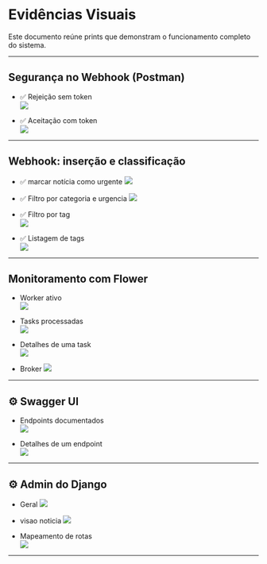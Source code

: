# Evidências Visuais

Este documento reúne prints que demonstram o funcionamento completo do sistema.

---

## Segurança no Webhook (Postman)

- ✅ Rejeição sem token  
  ![](imagens/postman/noticia_post_sem_token.png)

- ✅ Aceitação com token  
  ![](imagens/postman/noticia_post_com_token.png)

---

## Webhook: inserção e classificação

- ✅ marcar notícia  como urgente
  ![](imagens/postman/noticia_urgente.png)

- ✅ Filtro por categoria  e urgencia
  ![](imagens/postman/noticia_filtro.png)

- ✅ Filtro por tag  
  ![](imagens/postman/tag_filtro.png)

- ✅ Listagem de tags  
  ![](imagens/postman/tag_list.png)

---

## Monitoramento com Flower

- Worker ativo  
  ![](imagens/flower/flower1.png)

- Tasks processadas  
  ![](imagens/flower/flower2.png)

- Detalhes de uma task  
  ![](imagens/flower/flower4.png)
  
- Broker 
  ![](imagens/flower/flower3.png)

---

## ⚙️ Swagger UI

- Endpoints documentados  
  ![](imagens/swagger/swagger1.png)

- Detalhes de um endpoint  
  ![](imagens/swagger/swagger2.png)

---

## ⚙️ Admin do Django

- Geral
  ![](imagens/admin/admin1.png)

- visao noticia
  ![](imagens/admin/admin2.png)

- Mapeamento de rotas  
  ![](imagens/admin/rotas.png)

---
